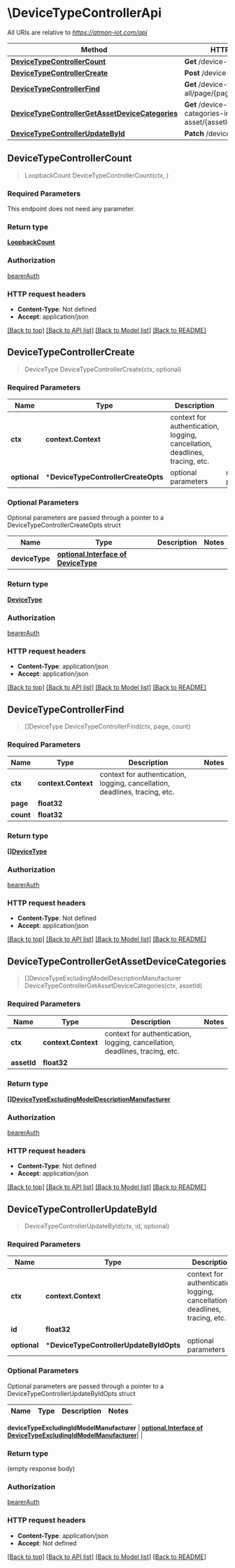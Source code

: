 # \DeviceTypeControllerApi

All URIs are relative to *https://atman-iot.com/api*

Method | HTTP request | Description
------------- | ------------- | -------------
[**DeviceTypeControllerCount**](DeviceTypeControllerApi.md#DeviceTypeControllerCount) | **Get** /device-type/count | 
[**DeviceTypeControllerCreate**](DeviceTypeControllerApi.md#DeviceTypeControllerCreate) | **Post** /device-type | 
[**DeviceTypeControllerFind**](DeviceTypeControllerApi.md#DeviceTypeControllerFind) | **Get** /device-type/get-all/page/{page}/count/{count} | 
[**DeviceTypeControllerGetAssetDeviceCategories**](DeviceTypeControllerApi.md#DeviceTypeControllerGetAssetDeviceCategories) | **Get** /device-type/device-categories-in-asset/{assetId} | 
[**DeviceTypeControllerUpdateById**](DeviceTypeControllerApi.md#DeviceTypeControllerUpdateById) | **Patch** /device-type/{id} | 



## DeviceTypeControllerCount

> LoopbackCount DeviceTypeControllerCount(ctx, )



### Required Parameters

This endpoint does not need any parameter.

### Return type

[**LoopbackCount**](loopback_Count.md)

### Authorization

[bearerAuth](../README.md#bearerAuth)

### HTTP request headers

- **Content-Type**: Not defined
- **Accept**: application/json

[[Back to top]](#) [[Back to API list]](../README.md#documentation-for-api-endpoints)
[[Back to Model list]](../README.md#documentation-for-models)
[[Back to README]](../README.md)


## DeviceTypeControllerCreate

> DeviceType DeviceTypeControllerCreate(ctx, optional)



### Required Parameters


Name | Type | Description  | Notes
------------- | ------------- | ------------- | -------------
**ctx** | **context.Context** | context for authentication, logging, cancellation, deadlines, tracing, etc.
 **optional** | ***DeviceTypeControllerCreateOpts** | optional parameters | nil if no parameters

### Optional Parameters

Optional parameters are passed through a pointer to a DeviceTypeControllerCreateOpts struct


Name | Type | Description  | Notes
------------- | ------------- | ------------- | -------------
 **deviceType** | [**optional.Interface of DeviceType**](DeviceType.md)|  | 

### Return type

[**DeviceType**](DeviceType.md)

### Authorization

[bearerAuth](../README.md#bearerAuth)

### HTTP request headers

- **Content-Type**: application/json
- **Accept**: application/json

[[Back to top]](#) [[Back to API list]](../README.md#documentation-for-api-endpoints)
[[Back to Model list]](../README.md#documentation-for-models)
[[Back to README]](../README.md)


## DeviceTypeControllerFind

> []DeviceType DeviceTypeControllerFind(ctx, page, count)



### Required Parameters


Name | Type | Description  | Notes
------------- | ------------- | ------------- | -------------
**ctx** | **context.Context** | context for authentication, logging, cancellation, deadlines, tracing, etc.
**page** | **float32**|  | 
**count** | **float32**|  | 

### Return type

[**[]DeviceType**](DeviceType.md)

### Authorization

[bearerAuth](../README.md#bearerAuth)

### HTTP request headers

- **Content-Type**: Not defined
- **Accept**: application/json

[[Back to top]](#) [[Back to API list]](../README.md#documentation-for-api-endpoints)
[[Back to Model list]](../README.md#documentation-for-models)
[[Back to README]](../README.md)


## DeviceTypeControllerGetAssetDeviceCategories

> []DeviceTypeExcludingModelDescriptionManufacturer DeviceTypeControllerGetAssetDeviceCategories(ctx, assetId)



### Required Parameters


Name | Type | Description  | Notes
------------- | ------------- | ------------- | -------------
**ctx** | **context.Context** | context for authentication, logging, cancellation, deadlines, tracing, etc.
**assetId** | **float32**|  | 

### Return type

[**[]DeviceTypeExcludingModelDescriptionManufacturer**](DeviceTypeExcluding_model-description-manufacturer_.md)

### Authorization

[bearerAuth](../README.md#bearerAuth)

### HTTP request headers

- **Content-Type**: Not defined
- **Accept**: application/json

[[Back to top]](#) [[Back to API list]](../README.md#documentation-for-api-endpoints)
[[Back to Model list]](../README.md#documentation-for-models)
[[Back to README]](../README.md)


## DeviceTypeControllerUpdateById

> DeviceTypeControllerUpdateById(ctx, id, optional)



### Required Parameters


Name | Type | Description  | Notes
------------- | ------------- | ------------- | -------------
**ctx** | **context.Context** | context for authentication, logging, cancellation, deadlines, tracing, etc.
**id** | **float32**|  | 
 **optional** | ***DeviceTypeControllerUpdateByIdOpts** | optional parameters | nil if no parameters

### Optional Parameters

Optional parameters are passed through a pointer to a DeviceTypeControllerUpdateByIdOpts struct


Name | Type | Description  | Notes
------------- | ------------- | ------------- | -------------

 **deviceTypeExcludingIdModelManufacturer** | [**optional.Interface of DeviceTypeExcludingIdModelManufacturer**](DeviceTypeExcludingIdModelManufacturer.md)|  | 

### Return type

 (empty response body)

### Authorization

[bearerAuth](../README.md#bearerAuth)

### HTTP request headers

- **Content-Type**: application/json
- **Accept**: Not defined

[[Back to top]](#) [[Back to API list]](../README.md#documentation-for-api-endpoints)
[[Back to Model list]](../README.md#documentation-for-models)
[[Back to README]](../README.md)

